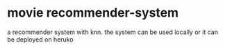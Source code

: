 # movie recommender-system
a recommender system with knn. the system can be used locally or it can be deployed on heruko
